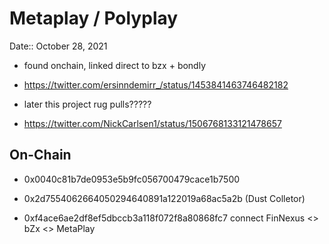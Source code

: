 # Metaplay / Polyplay

Date:: October 28, 2021

- found onchain, linked direct to bzx + bondly

- https://twitter.com/ersinndemirr_/status/1453841463746482182

- later this project rug pulls?????

- https://twitter.com/NickCarlsen1/status/1506768133121478657


## On-Chain

- 0x0040c81b7de0953e5b9fc056700479cace1b7500

- 0x2d7554062664050294640891a122019a68ac5a2b (Dust Colletor)

- 0xf4ace6ae2df8ef5dbccb3a118f072f8a80868fc7 connect FinNexus <> bZx <> MetaPlay
